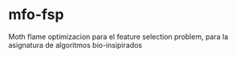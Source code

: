 # mfo-fsp
Moth flame optimizacion para el feature selection problem, para la asignatura de algoritmos bio-insipirados
